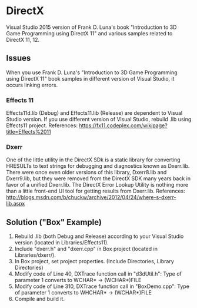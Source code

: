 # DirectX
Visual Studio 2015 version of Frank D. Luna's book "Introduction to 3D Game Programming using DirectX 11" and various samples related to DirectX 11, 12.

## Issues
When you use Frank D. Luna's "Introduction to 3D Game Programming using DirectX 11" book samples in different version of Visual Studio, it occurs linking errors.

### Effects 11
Effects11d.lib (Debug) and Effects11.lib (Release) are dependent to Visual Studio version.
If you use different version of Visual Studio, rebuild .lib using Effects11 project.
References: https://fx11.codeplex.com/wikipage?title=Effects%2011

### Dxerr
One of the little utility in the DirectX SDk is a static library for converting HRESULTs to text strings for debugging and diagnostics known as Dxerr.lib. There were once even older versions of this library, Dxerr8.lib and Dxerr9.lib, but they were removed from the DirectX SDK many years back in favor of a unified Dxerr.lib. The DirectX Error Lookup Utility is nothing more than a little front-end UI tool for getting results from Dxerr.lib.
References: http://blogs.msdn.com/b/chuckw/archive/2012/04/24/where-s-dxerr-lib.aspx

## Solution ("Box" Example)
1. Rebuild .lib (both Debug and Release) according to your Visual Studio version (located in Libraries/Effects11).
2. Include "dxerr.h" and "dxerr.cpp" in Box project (located in Libraries/dxerr/).
3. In Box project, set project properties. (Include Directories, Library Directories)
4. Modify code of Line 40, DXTrace function call in "d3dUtil.h": Type of parameter 1 converts to WCHAR* -> (WCHAR*)FILE
5. Modify code of Line 310, DXTrace function call in "BoxDemo.cpp": Type of parameter 1 converts to WHCHAR* -> (WCHAR*)FILE
6. Compile and build it.